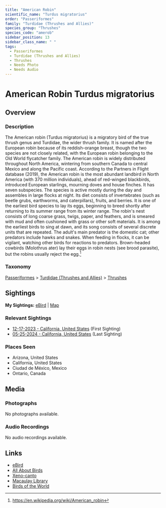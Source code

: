 ```yaml
---
title: "American Robin"
scientific_name: "Turdus migratorius"
order: "Passeriformes"
family: "Turdidae (Thrushes and Allies)"
species_group: "Thrushes"
species_code: "amerob"
sidebar_position: 13
sidebar_class_name: " "
tags: 
  - Passeriformes
  - Turdidae (Thrushes and Allies)
  - Thrushes
  - Needs Photo
  - Needs Audio
---
```


# American Robin <span className='sci_name'>Turdus migratorius</span>

## Overview

### Description
The American robin (Turdus migratorius) is a migratory bird of the true thrush genus and Turdidae, the wider thrush family. It is named after the European robin because of its reddish-orange breast, though the two species are not closely related, with the European robin belonging to the Old World flycatcher family. The American robin is widely distributed throughout North America, wintering from southern Canada to central Mexico and along the Pacific coast.
According to the Partners in Flight database (2019), the American robin is the most abundant landbird in North America (with 370 million individuals), ahead of red-winged blackbirds, introduced European starlings, mourning doves and house finches. It has seven subspecies.
The species is active mostly during the day and assembles in large flocks at night. Its diet consists of invertebrates (such as beetle grubs, earthworms, and caterpillars), fruits, and berries. It is one of the earliest bird species to lay its eggs, beginning to breed shortly after returning to its summer range from its winter range. The robin's nest consists of long coarse grass, twigs, paper, and feathers, and is smeared with mud and often cushioned with grass or other soft materials. It is among the earliest birds to sing at dawn, and its song consists of several discrete units that are repeated.
The adult's main predator is the domestic cat; other predators include hawks and snakes. When feeding in flocks, it can be vigilant, watching other birds for reactions to predators. Brown-headed cowbirds (Molothrus ater) lay their eggs in robin nests (see brood parasite), but the robins usually reject the egg.[^1]

[^1]: https://en.wikipedia.org/wiki/American_robin

### Taxonomy
[Passeriformes](/tags/passeriformes) > [Turdidae (Thrushes and Allies)](/tags/turdidae-thrushes-and-allies) > [Thrushes](/tags/thrushes)


## Sightings

**My Sightings:** [eBird](https://ebird.org/lifelist?r=world&time=life&spp=amerob) | [Map](/map?species_code=amerob)

### Relevant Sightings

* [12-17-2023 - California, United States](https://ebird.org/checklist/S156549375) (First Sighting)
* [05-25-2024 - California, United States](https://ebird.org/checklist/S177364706) (Last Sighting)

### Places Seen

* Arizona, United States
* California, United States
* Ciudad de México, Mexico
* Ontario, Canada



## Media
### Photographs
No photographs available.

### Audio Recordings
No audio recordings available.

## Links
* [eBird](https://ebird.org/species/amerob) 
* [All About Birds](https://www.allaboutbirds.org/guide/amerob) 
* [Xeno-canto](https://www.xeno-canto.org/species/turdus-migratorius) 
* [Macaulay Library](https://search.macaulaylibrary.org/catalog?taxonCode=amerob&sort=rating_rank_desc)
* [Birds of the World](https://birdsoftheworld.org/bow/species/amerob)
